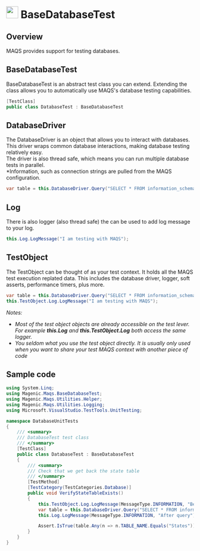 # <img src="resources/maqslogo.ico" height="32" width="32"> BaseDatabaseTest

## Overview
MAQS provides support for testing databases.  

## BaseDatabaseTest
BaseDatabaseTest is an abstract test class you can extend.  Extending the class allows you to automatically use MAQS's database testing capabilities.
```csharp
[TestClass]
public class DatabaseTest : BaseDatabaseTest
```

## DatabaseDriver
The DatabaseDriver is an object that allows you to interact with databases.  
This driver wraps common database interactions, making database testing relatively easy.  
The driver is also thread safe, which means you can run multiple database tests in parallel.  
*Information, such as connection strings are pulled from the MAQS configuration.
```csharp
var table = this.DatabaseDriver.Query("SELECT * FROM information_schema.tables").ToList();
```
## Log
There is also logger (also thread safe) the can be used to add log message to your log.
```csharp
this.Log.LogMessage("I am testing with MAQS");
```
## TestObject
The TestObject can be thought of as your test context.  It holds all the MAQS test execution replated data.  This includes the database driver, logger, soft asserts, performance timers, plus more.
```csharp
var table = this.DatabaseDriver.Query("SELECT * FROM information_schema.tables").ToList();
this.TestObject.Log.LogMessage("I am testing with MAQS");
```
*Notes:*  
* *Most of the test object objects are already accessible on the test lever. For example **this.Log** and **this.TestObject.Log** both access the same logger.*
* *You seldom what you use the test object directly.  It is usually only used when you want to share your test MAQS context with another piece of code*

## Sample code
```csharp
using System.Linq;
using Magenic.Maqs.BaseDatabaseTest;
using Magenic.Maqs.Utilities.Helper;
using Magenic.Maqs.Utilities.Logging;
using Microsoft.VisualStudio.TestTools.UnitTesting;

namespace DatabaseUnitTests
{
    /// <summary>
    /// DatabaseTest test class
    /// </summary>
    [TestClass]
    public class DatabaseTest : BaseDatabaseTest
    {
        /// <summary>
        /// Check that we get back the state table
        /// </summary>
        [TestMethod]
        [TestCategory(TestCategories.Database)]
        public void VerifyStateTableExists()
        {
            this.TestObject.Log.LogMessage(MessageType.INFORMATION, "Before query");
            var table = this.DatabaseDriver.Query("SELECT * FROM information_schema.tables").ToList();
            this.Log.LogMessage(MessageType.INFORMATION, "After query");

            Assert.IsTrue(table.Any(n => n.TABLE_NAME.Equals("States")));
        }
    }
}
```